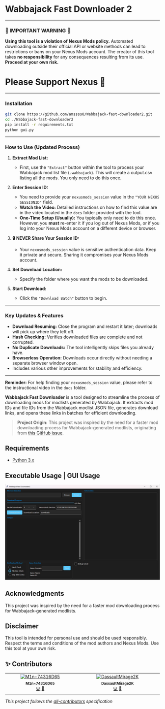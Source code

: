 # Wabbajack Fast Downloader 2

---

### 🚨 IMPORTANT WARNING 🚨

**Using this tool is a violation of Nexus Mods policy.** Automated downloading outside their official API or website methods can lead to restrictions or bans on your Nexus Mods account. The creator of this tool takes **no responsibility** for any consequences resulting from its use. **Proceed at your own risk.**

# Please Support Nexus 🙏
---

### Installation

```bash
git clone https://github.com/amssss0/Wabbajack-fast-downloader2.git
cd ./Wabbajack-fast-downloader2
pip install -r requirements.txt
python gui.py
```

---


### How to Use (Updated Process)

1.  **Extract Mod List:**
    *   First, use the `"Extract"` button within the tool to process your Wabbajack mod list file (`.wabbajack`). This will create a output.csv listing all the mods. You only need to do this once.

2.  **Enter Session ID:**
    *   You need to provide your `nexusmods_session` value in the `"YOUR NEXUS SESSIONID"` field.
    *   **Watch the Video:** Detailed instructions on how to find this value are in the video located in the `docs` folder provided with the tool.
    *   **One-Time Setup (Usually):** You typically only need to do this once. However, you **must** re-enter it if you log out of Nexus Mods, or if you log into your Nexus Mods account on a different device or browser.

3.  **🔒 NEVER Share Your Session ID:**
    *   Your `nexusmods_session` value is sensitive authentication data. Keep it private and secure. Sharing it compromises your Nexus Mods account.

4.  **Set Download Location:**
    *   Specify the folder where you want the mods to be downloaded.

5.  **Start Download:**
    *   Click the `"Download Batch"` button to begin.

---

### Key Updates & Features

*   **Download Resuming:** Close the program and restart it later; downloads will pick up where they left off.
*   **Hash Checking:** Verifies downloaded files are complete and not corrupted.
*   **No Duplicate Downloads:** The tool intelligently skips files you already have.
*   **Browserless Operation:** Downloads occur directly without needing a separate browser window open.
*   Includes various other improvements for stability and efficiency.

---

**Reminder:** For help finding your `nexusmods_session` value, please refer to the instructional video in the `docs` folder.



**Wabbajack Fast Downloader** is a tool designed to streamline the process of downloading mods for modlists generated by Wabbajack. It extracts mod IDs and file IDs from the Wabbajack modlist JSON file, generates download links, and opens these links in batches for efficient downloading.

> **Project Origin:** This project was inspired by the need for a faster mod downloading process for Wabbajack-generated modlists, originating from [this GitHub issue](https://github.com/parsiad/nexus-autodl/issues/17).


## Requirements

- [Python 3.x](https://www.python.org)

## Executable Usage | GUI Usage

<img src="docs/Screenshot2.png" width="800" alt="preview">

## Acknowledgments

This project was inspired by the need for a faster mod downloading process for Wabbajack-generated modlists.

## Disclaimer

This tool is intended for personal use and should be used responsibly. Respect the terms and conditions of the mod authors and Nexus Mods. Use this tool at your own risk.

## ✨ Contributors

<table>
  <tbody>
    <tr>
      <td align="center" valign="top" width="14.28%">
        <a href="https://github.com/M1n-74316D65">
          <img src="https://avatars.githubusercontent.com/M1n-74316D65" width="100px;" alt="M1n-74316D65"/>
          <br />
          <sub><b>M1n-74316D65</b></sub>
        </a>
        <br />
        <a href="https://github.com/M1n-74316D65/Wabbajack-fast-downloader/commits?author=M1n-74316D65" title="Code">💻</a>
        <a href="https://github.com/M1n-74316D65/Wabbajack-fast-downloader/commits?author=M1n-74316D65" title="Documentation">📖</a>
      </td>
      <td align="center" valign="top" width="14.28%">
        <a href="https://github.com/DassaultMirage2K">
          <img src="https://avatars.githubusercontent.com/DassaultMirage2K" width="100px;" alt="DassaultMirage2K"/>
          <br />
          <sub><b>DassaultMirage2K</b></sub>
        </a>
        <br />
        <a href="https://github.com/M1n-74316D65/Wabbajack-fast-downloader/commits?author=DassaultMirage2K" title="Code">💻</a>
        <a href="https://github.com/M1n-74316D65/Wabbajack-fast-downloader/commits?author=DassaultMirage2K" title="Documentation">📖</a>
      </td>
    </tr>
  </tbody>
</table>

<!-- ALL-CONTRIBUTORS-LIST:START - Do not remove or modify this section -->
<!-- prettier-ignore-start -->
<!-- markdownlint-disable -->
<!-- markdownlint-enable -->
<!-- prettier-ignore-end -->
<!-- ALL-CONTRIBUTORS-LIST:END -->

*This project follows the [all-contributors](https://allcontributors.org) specification*
